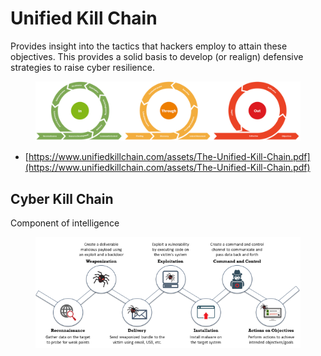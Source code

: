 # Unified Kill Chain

Provides insight into the tactics that hackers employ to attain these objectives. This provides a solid basis to develop (or realign) defensive strategies to raise cyber resilience.



<figure><img src="../../.gitbook/assets/image.png" alt=""><figcaption></figcaption></figure>

* [https://www.unifiedkillchain.com/assets/The-Unified-Kill-Chain.pdf](https://www.unifiedkillchain.com/assets/The-Unified-Kill-Chain.pdf)

## Cyber Kill Chain

Component of intelligence

<figure><img src="../../.gitbook/assets/image (10).png" alt=""><figcaption></figcaption></figure>
